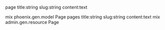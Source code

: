 page
title:string
slug:string
content:text

mix phoenix.gen.model Page pages title:string slug:string content:text
mix admin.gen.resource Page
